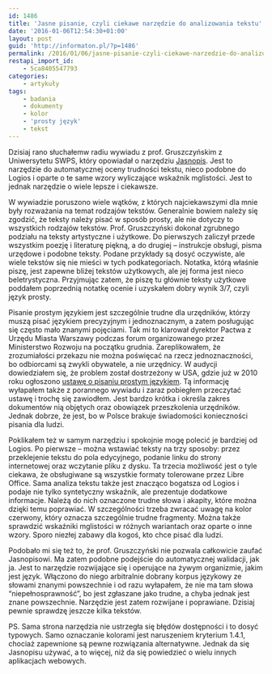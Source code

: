 ```yaml
---
id: 1486
title: 'Jasne pisanie, czyli ciekawe narzędzie do analizowania tekstu'
date: '2016-01-06T12:54:30+01:00'
layout: post
guid: 'http://informaton.pl/?p=1486'
permalink: /2016/01/06/jasne-pisanie-czyli-ciekawe-narzedzie-do-analizowania-tekstu/
restapi_import_id:
    - 5ca8405547793
categories:
    - artykuły
tags:
    - badania
    - dokumenty
    - kolor
    - 'prosty język'
    - tekst
---
```


Dzisiaj rano słuchałemw radiu wywiadu z prof. Gruszczyńskim z Uniwersytetu SWPS, który opowiadał o narzędziu [Jasnopis](http://jasnopis.pl). Jest to narzędzie do automatycznej oceny trudności tekstu, nieco podobne do Logios i oparte o te same wzory wyliczające wskaźnik mglistości. Jest to jednak narzędzie o wiele lepsze i ciekawsze.

W wywiadzie poruszono wiele wątków, z których najciekawszymi dla mnie były rozważania na temat rodzajów tekstów. Generalnie bowiem należy się zgodzić, że teksty należy pisać w sposób prosty, ale nie dotyczy to wszystkich rodzajów tekstów. Prof. Gruszczyński dokonał zgrubnego podziału na teksty artystyczne i użytkowe. Do pierwszych zaliczył przede wszystkim poezję i literaturę piękną, a do drugiej – instrukcje obsługi, pisma urzędowe i podobne teksty. Podane przykłady są dosyć oczywiste, ale wiele tekstów się nie mieści w tych podkategoriach. Notatka, którą właśnie piszę, jest zapewne bliżej tekstów użytkowych, ale jej forma jest nieco beletrystyczna. Przyjmując zatem, że piszę tu głównie teksty użytkowe poddałem poprzednią notatkę ocenie i uzyskałem dobry wynik 3/7, czyli język prosty.

Pisanie prostym językiem jest szczególnie trudne dla urzędników, którzy muszą pisać językiem precyzyjnym i jednoznacznym, a zatem posługując się często mało znanymi pojęciami. Tak mi to klarował dyrektor Pactwa z Urzędu Miasta Warszawy podczas forum organizowanego przez Ministerstwo Rozwoju na początku grudnia. Zareplikowałem, że zrozumiałości przekazu nie można poświęcać na rzecz jednoznaczności, bo odbiorcami są zwykli obywatele, a nie urzędnicy. W audycji dowiedziałem się, że problem został dostrzeżony w USA, gdzie już w 2010 roku ogłoszono [ustawę o pisaniu prostym językiem](https://www.gpo.gov/fdsys/pkg/PLAW-111publ274/pdf/PLAW-111publ274.pdf). Tą informację wyłapałem także z porannego wywiadu i zaraz pobiegłem przeczytać ustawę i trochę się zawiodłem. Jest bardzo krótka i określa zakres dokumentów nią objętych oraz obowiązek przeszkolenia urzędników. Jednak dobrze, że jest, bo w Polsce brakuje świadomości konieczności pisania dla ludzi.

Poklikałem też w samym narzędziu i spokojnie mogę polecić je bardziej od Logios. Po pierwsze – można wstawiać teksty na trzy sposoby: przez przeklejenie tekstu do pola edycyjnego, podanie linku do strony internetowej oraz wczytanie pliku z dysku. Ta trzecia możliwość jest o tyle ciekawa, że obsługiwane są wszystkie formaty tolerowane przez Libre Office. Sama analiza tekstu także jest znacząco bogatsza od Logios i podaje nie tylko syntetyczny wskaźnik, ale prezentuje dodatkowe informacje. Należą do nich oznaczone trudne słowa i akapity, które można dzięki temu poprawiać. W szczególności trzeba zwracać uwagę na kolor czerwony, który oznacza szczególnie trudne fragmenty. Można także sprawdzić wskaźniki mglistości w różnych wariantach oraz oparte o inne wzory. Sporo niezłej zabawy dla kogoś, kto chce pisać dla ludzi.

Podobało mi się też to, że prof. Gruszczyński nie pozwala całkowicie zaufać Jasnopisowi. Ma zatem podobne podejście do automatycznej walidacji, jak ja. Jest to narzędzie rozwijające się i operujące na żywym organizmie, jakim jest język. Włączono do niego arbitralnie dobrany korpus językowy ze słowami znanymi powszechnie i od razu wyłapałem, że nie ma tam słowa “niepełnosprawność”, bo jest zgłaszane jako trudne, a chyba jednak jest znane powszechnie. Narzędzie jest zatem rozwijane i poprawiane. Dzisiaj pewnie sprawdzę jeszcze kilka tekstów.

PS. Sama strona narzędzia nie ustrzegła się błędów dostępności i to dosyć typowych. Samo oznaczanie kolorami jest naruszeniem kryterium 1.4.1, chociaż zapewnione są pewne rozwiązania alternatywne. Jednak da się Jasnopisu używać, a to więcej, niż da się powiedzieć o wielu innych aplikacjach webowych.